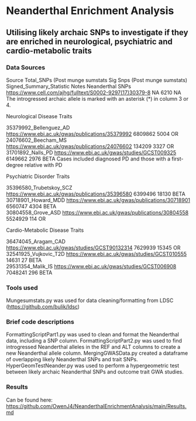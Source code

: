 # Neanderthal Enrichment Analysis
 ## Utilising likely archaic SNPs to investigate if they are enriched in neurological, psychiatric and cardio-metabolic traits

### Data Sources
Source	Total_SNPs (Post munge sumstats	Sig Snps (Post munge sumstats)	Signed_Summary_Statistic	Notes
Neanderthal SNPs	https://www.cell.com/ajhg/fulltext/S0002-9297(17)30379-8	NA	6210	NA	The introgressed archaic allele is marked with an asterisk (*) in column 3 or 4.

Neurological Disease Traits

35379992_Bellenguez_AD	https://www.ebi.ac.uk/gwas/publications/35379992	6809862	5004	OR
24076602_Beecham_MS https://www.ebi.ac.uk/gwas/publications/24076602 134209	3327	OR	
31701892_Nalls_PD	https://www.ebi.ac.uk/gwas/studies/GCST009325	6149662	2976	BETA	Cases included diagnosed PD and those with a first-degree relative with PD

Psychiatric Disorder Traits					

35396580_Trubetskoy_SCZ	https://www.ebi.ac.uk/gwas/publications/35396580	6399496	18130	BETA	
30718901_Howard_MDD	https://www.ebi.ac.uk/gwas/publications/30718901	6560747	4304	BETA	
30804558_Grove_ASD	https://www.ebi.ac.uk/gwas/publications/30804558	5524929	114	OR	

Cardio-Metabolic Disease Traits					

36474045_Aragam_CAD	https://www.ebi.ac.uk/gwas/studies/GCST90132314	7629939	15345	OR	
32541925_Vujkovic_T2D	https://www.ebi.ac.uk/gwas/studies/GCST010555	14631	27	BETA	
29531354_Malik_IS	https://www.ebi.ac.uk/gwas/studies/GCST006908	7048241	296	BETA

### Tools used 
Mungesumstats.py was used for data cleaning/formatting from LDSC (https://github.com/bulik/ldsc)


### Brief code descriptions
FormattingScriptPart1.py was used to clean and format the Neanderthal data, including a SNP column.
FormattingScriptPart2.py was used to find introgressed Neanderthal alleles in the REF and ALT columns to create a new Neanderthal allele column.
MergingGWASData.py created a dataframe of overlapping likely Neanderthal SNPs and trait SNPs.
HyperGeomTestNeander.py was used to perform a hypergeometric test between likely archaic Neanderthal SNPs and outcome trait GWA studies.

### Results
Can be found here: https://github.com/OwenJ4/NeanderthalEnrichmentAnalysis/main/Results.md


